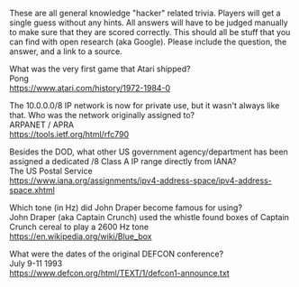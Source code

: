 These are all general knowledge "hacker" related trivia.  Players will get a single guess without any hints.  All answers will have to be judged manually to make sure that they are scored correctly.  This should all be stuff that you can find with open research (aka Google).  Please include the question, the answer, and a link to a source.

What was the very first game that Atari shipped?  
Pong  
https://www.atari.com/history/1972-1984-0  

The 10.0.0.0/8 IP network is now for private use, but it wasn't always like that.  Who was the network originally assigned to?  
ARPANET / APRA  
https://tools.ietf.org/html/rfc790  

Besides the DOD, what other US government agency/department has been assigned a dedicated /8 Class A IP range directly from IANA?  
The US Postal Service  
https://www.iana.org/assignments/ipv4-address-space/ipv4-address-space.xhtml

Which tone (in Hz) did John Draper become famous for using?  
John Draper (aka Captain Crunch) used the whistle found boxes of Captain Crunch cereal to play a 2600 Hz tone  
https://en.wikipedia.org/wiki/Blue_box  

What were the dates of the original DEFCON conference?  
July 9-11 1993  
https://www.defcon.org/html/TEXT/1/defcon1-announce.txt  

